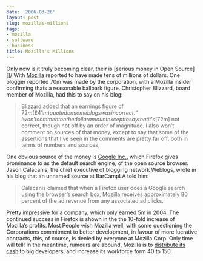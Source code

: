```yaml
---
date: '2006-03-26'
layout: post
slug: mozillas-millions
tags:
- mozilla
- software
- business
title: Mozilla's Millions
---
```


Only now is it truly becoming clear, their is [serious money in Open
Source][]/ With [Mozilla][] reported to have made tens of millions of dollars.
One blogger reported 70m was made by the corporation, with a Mozilla insider
confirming thats a reasonable ballpark figure. Christopher Blizzard, board
member of Mozilla, had this to say on his blog:

> Blizzard added that an earnings figure of $72m (£41m) quoted on some
> blogs was incorrect. “I won’t comment on the dollar amount except to
> say that it’s [$72m] not correct, though not off by an order of
> magnitude. I also won’t comment on sources of that money, except to
> say that some of the assertions that I’ve seen in the comments are
> pretty far off, both in terms of numbers and sources,

One obvious source of the money is [Google Inc.][], which Firefox gives
prominance to as the default search engine, of the open source browser. Jason
Calacanis, the chief executive of blogging network Weblogs, wrote in his blog
that an unnamed source at BarCampLA told him:

> Calacanis claimed that when a Firefox user does a Google search using
> the browser’s search box, Mozilla receives approximately 80 percent of
> the ad revenue from any associated ad clicks.

Pretty impressive for a company, which only earned 5m in 2004. The continued
success in Firefox is shown in the the 10-fold increase of Mozilla’s profits.
Most People wish Mozilla well, with some questioning the Corporations
commitment to better development, in favour of more lucrative contracts, this,
of course, is denied by everyone at Mozilla Corp. Only time will tell! In the
meantime, rumours are abound, Mozilla is to [distribute its cash][cash] to big
developers, and increase its workforce form 40 to 150.

[ZDnet]: http://news.zdnet.co.uk/software/applications/0,39020384,39256661,00.htm
[Mozilla]: http://www.mozilla.com/ "Mozilla Corp"
[Google Inc.]: http://www.google.ie/ "Google"
[cash]: http://uk.builder.com/manage/work/0,39026594,39304018,00.htm
